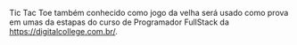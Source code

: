 Tic Tac Toe também conhecido como jogo da velha será usado como prova
 em umas da estapas do curso de Programador FullStack da https://digitalcollege.com.br/.